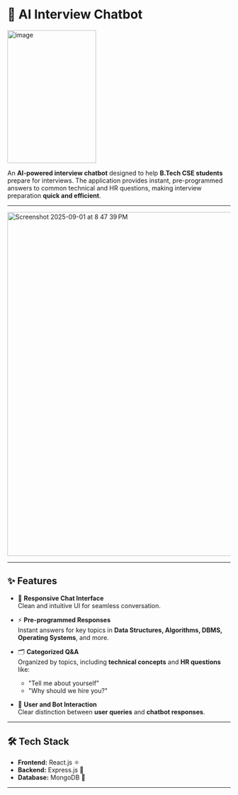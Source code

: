 # 🤖 AI Interview Chatbot

<img width="200" height="300" alt="image" src="https://github.com/user-attachments/assets/c7af6f8d-3221-4aa7-a80f-4818d40f6b8c" />

An **AI-powered interview chatbot** designed to help **B.Tech CSE students** prepare for interviews. The application provides instant, pre-programmed answers to common technical and HR questions, making interview preparation **quick and efficient**.

---



<img width="1440" height="777" alt="Screenshot 2025-09-01 at 8 47 39 PM" src="https://github.com/user-attachments/assets/e0f414eb-8197-4265-93e5-1d7df1c46d5d" />

---

## ✨ Features

- 💬 **Responsive Chat Interface**  
  Clean and intuitive UI for seamless conversation.

- ⚡ **Pre-programmed Responses**  
  Instant answers for key topics in **Data Structures, Algorithms, DBMS, Operating Systems**, and more.

- 🗂️ **Categorized Q&A**  
  Organized by topics, including **technical concepts** and **HR questions** like:  
  - "Tell me about yourself"  
  - "Why should we hire you?"

- 👥 **User and Bot Interaction**  
  Clear distinction between **user queries** and **chatbot responses**.

---

## 🛠️ Tech Stack

- **Frontend:** React.js ⚛️  
- **Backend:** Express.js 🚀  
- **Database:** MongoDB 🍃  

---


